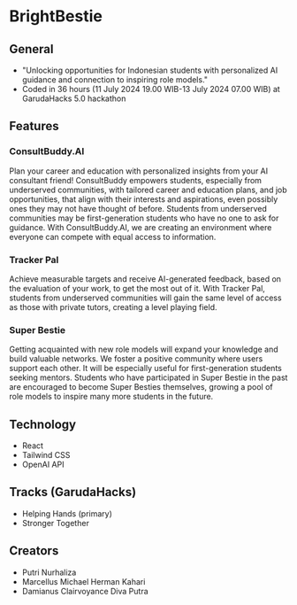 # BrightBestie

## General

- "Unlocking opportunities for Indonesian students with personalized AI guidance and connection to inspiring role models."
- Coded in 36 hours (11 July 2024 19.00 WIB-13 July 2024 07.00 WIB) at GarudaHacks 5.0 hackathon

## Features

### ConsultBuddy.AI

Plan your career and education with personalized insights from your AI consultant friend! ConsultBuddy empowers students, especially from underserved communities, with tailored career and education plans, and job opportunities, that align with their interests and aspirations, even possibly ones they may not have thought of before. Students from underserved communities may be first-generation students who have no one to ask for guidance. With ConsultBuddy.AI, we are creating an environment where everyone can compete with equal access to information.

### Tracker Pal

Achieve measurable targets and receive AI-generated feedback, based on the evaluation of your work, to get the most out of it. With Tracker Pal, students from underserved communities will gain the same level of access as those with private tutors, creating a level playing field.

### Super Bestie

Getting acquainted with new role models will expand your knowledge and build valuable networks. We foster a positive community where users support each other. It will be especially useful for first-generation students seeking mentors. Students who have participated in Super Bestie in the past are encouraged to become Super Besties themselves, growing a pool of role models to inspire many more students in the future.

## Technology

- React
- Tailwind CSS
- OpenAI API

## Tracks (GarudaHacks)

- Helping Hands (primary)
- Stronger Together

## Creators

- Putri Nurhaliza
- Marcellus Michael Herman Kahari
- Damianus Clairvoyance Diva Putra
